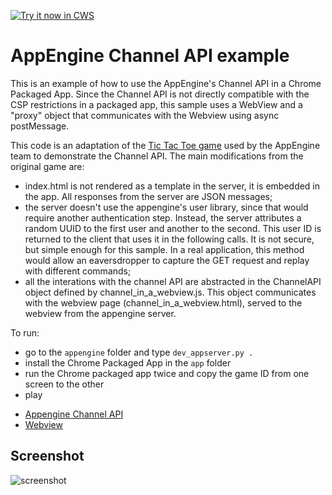 <a target="_blank" href="https://chrome.google.com/webstore/detail/alieplnmdkoekpkepkfgickpmhhabfkl">![Try it now in CWS](https://raw.github.com/GoogleChrome/chrome-extensions-samples/main/_archive/apps/tryitnowbutton.png "Click here to install this sample from the Chrome Web Store")</a>



# AppEngine Channel API example

This is an example of how to use the AppEngine's Channel API in a Chrome Packaged App. Since the Channel API is not directly compatible with the CSP restrictions in a packaged app, this sample uses a WebView and a "proxy" object that communicates with the Webview using async postMessage.

This code is an adaptation of the [Tic Tac Toe game](https://code.google.com/p/channel-tac-toe/) used by the AppEngine team to demonstrate the Channel API. The main modifications from the original game are:

- index.html is not rendered as a template in the server, it is embedded in the app. All responses from the server are JSON messages;
- the server doesn't use the appengine's user library, since that would require another authentication step. Instead, the server attributes a random UUID to the first user and another to the second. This user ID is returned to the client that uses it in the following calls. It is not secure, but simple enough for this sample. In a real application, this method would allow an eaversdropper to capture the GET request and replay with different commands;
- all the interations with the channel API are abstracted in the ChannelAPI object defined by channel_in_a_webview.js. This object communicates with the webview page (channel_in_a_webview.html), served to the webview from the appengine server.

To run:

- go to the `appengine` folder and type `dev_appserver.py .`
- install the Chrome Packaged App in the `app` folder
- run the Chrome packaged app twice and copy the game ID from one screen to the other
- play

* [Appengine Channel API](https://developers.google.com/appengine/docs/python/channel)
* [Webview](https://developer.chrome.com/apps/tags/webview)


## Screenshot
![screenshot](/_archive/apps/samples/appengine_channelapi/app/assets/screenshot_1280_800.png)

